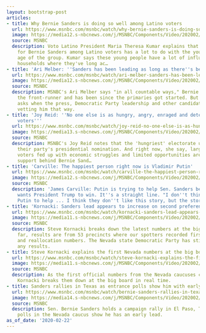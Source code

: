 ```yaml
---
layout: bootstrap-post
articles:
- title: Why Bernie Sanders is doing so well among Latino voters
  url: https://www.msnbc.com/msnbc/watch/why-bernie-sanders-is-doing-so-well-among-latino-voters-79237189910
  image: https://media12.s-nbcnews.com/j/MSNBC/Components/Video/202002/n_msnbc_SandersLatinos_200222_1920x1080.nbcnews-fp-1200-630.jpg
  source: MSNBC
  description: Voto Latino President Maria Theresa Kumar explains that high support
    for Bernie Sanders among Latino voters has a lot to do with the young average
    age of the group. Kumar says these young people have a lot of influence in many
    households where they've long ac…
- title: 'Ari Melber: ''Sanders has been leading as long as there''s been a 2020 primary'''
  url: https://www.msnbc.com/msnbc/watch/ari-melber-sanders-has-been-leading-as-long-as-there-s-been-a-2020-primary-79234629981
  image: https://media12.s-nbcnews.com/j/MSNBC/Components/Video/202002/n_msnbc_MelberSanders_200222_1920x1080.nbcnews-fp-1200-630.jpg
  source: MSNBC
  description: MSNBC's Ari Melber says "in all countable ways," Bernie Sanders is
    the front-runner and has been since the primaries got started. But Melber also
    asks when the press, Democratic Party leadership and other candidates will start
    vetting him that way.
- title: 'Joy Reid: ''No one else is as hungry, angry, enraged and determined as Sanders
    voters'''
  url: https://www.msnbc.com/msnbc/watch/joy-reid-no-one-else-is-as-hungry-angry-enraged-and-determined-as-sanders-voters-79235141635
  image: https://media13.s-nbcnews.com/j/MSNBC/Components/Video/202002/n_msnbc_HungrySandersVoters_200222_1920x1080.nbcnews-fp-1200-630.jpg
  source: MSNBC
  description: MSNBC's Joy Reid notes that the 'hungriest' electorate usually drives
    their party's presidential nomination. And right now, she say, large numbers of
    voters fed up with economic struggles and limited opportunities are throwing their
    support behind Bernie Sand…
- title: 'Carville: The happiest person right now is Vladimir Putin'
  url: https://www.msnbc.com/msnbc/watch/carville-the-happiest-person-right-now-is-vladimir-putin-79233605619
  image: https://media12.s-nbcnews.com/j/MSNBC/Components/Video/202002/n_msnbc_putincarvile_200222_1920x1080.nbcnews-fp-1200-630.jpg
  source: MSNBC
  description: 'James Carville: Putin is trying to help Sen. Sanders because Putin
    wants President Trump to win. It''s a straight line. "I don''t think Sanders wants
    Putin to help ... I think they don''t like this story, but the story is a fact."'
- title: 'Kornacki: Sanders lead appears to increase on second preference'
  url: https://www.msnbc.com/msnbc/watch/kornacki-sanders-lead-appears-to-increase-on-second-preference-79233605526
  image: https://media11.s-nbcnews.com/j/MSNBC/Components/Video/202002/n_msnbc_reallocated_200222_1920x1080.nbcnews-fp-1200-630.jpg
  source: MSNBC
  description: Steve Kornacki breaks down the latest numbers at the big board. So
    far, results are from 53 precincts where our spotters recorded first preference
    and reallocation numbers. The Nevada state Democratic Party has still not released
    any results.
- title: Steve Kornacki explains the first Nevada numbers at the big board
  url: https://www.msnbc.com/msnbc/watch/steve-kornacki-explains-the-first-nevada-numbers-at-the-big-board-79232581568
  image: https://media11.s-nbcnews.com/j/MSNBC/Components/Video/202002/n_msnbc_firstnumbers_200222_1920x1080.nbcnews-fp-1200-630.jpg
  source: MSNBC
  description: As the first official numbers from the Nevada caucuses come in, Steve
    Kornacki breaks them down at the big board in real time.
- title: Sanders rallies in Texas as entrance polls show him with early Nevada lead
  url: https://www.msnbc.com/msnbc/watch/bernie-sanders-rallies-in-texas-as-entrance-polls-show-him-with-early-nevada-lead-79231557727
  image: https://media14.s-nbcnews.com/j/MSNBC/Components/Video/202002/n_msnbc_brk_sanderstx_200222_1920x1080.nbcnews-fp-1200-630.jpg
  source: MSNBC
  description: Sen. Bernie Sanders holds a campaign rally in El Paso, Texas, as entrance
    polls in the Nevada caucus show he has an early lead.
as_of_date: '2020-02-22'
---
```



